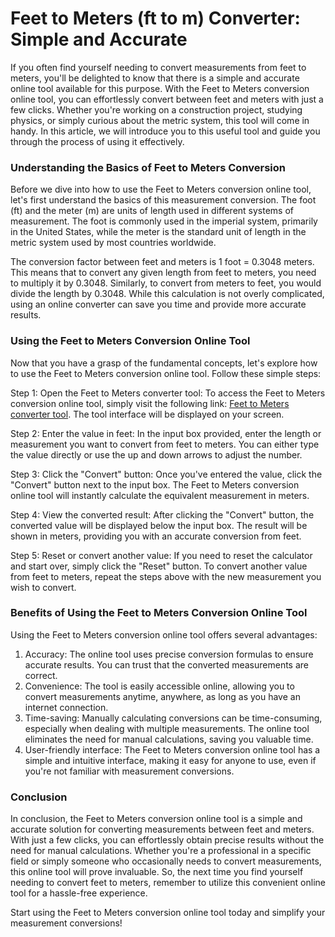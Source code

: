 Feet to Meters (ft to m) Converter: Simple and Accurate
=======================================================

If you often find yourself needing to convert measurements from feet to meters, you'll be delighted to know that there is a simple and accurate online tool available for this purpose. With the Feet to Meters conversion online tool, you can effortlessly convert between feet and meters with just a few clicks. Whether you're working on a construction project, studying physics, or simply curious about the metric system, this tool will come in handy. In this article, we will introduce you to this useful tool and guide you through the process of using it effectively.

### Understanding the Basics of Feet to Meters Conversion

Before we dive into how to use the Feet to Meters conversion online tool, let's first understand the basics of this measurement conversion. The foot (ft) and the meter (m) are units of length used in different systems of measurement. The foot is commonly used in the imperial system, primarily in the United States, while the meter is the standard unit of length in the metric system used by most countries worldwide.

The conversion factor between feet and meters is 1 foot = 0.3048 meters. This means that to convert any given length from feet to meters, you need to multiply it by 0.3048. Similarly, to convert from meters to feet, you would divide the length by 0.3048. While this calculation is not overly complicated, using an online converter can save you time and provide more accurate results.

### Using the Feet to Meters Conversion Online Tool

Now that you have a grasp of the fundamental concepts, let's explore how to use the Feet to Meters conversion online tool. Follow these simple steps:

Step 1: Open the Feet to Meters converter tool: To access the Feet to Meters conversion online tool, simply visit the following link: [Feet to Meters converter tool](https://www.onlinecalculatorsfree.com/convert/feet-to-meter.html). The tool interface will be displayed on your screen.

Step 2: Enter the value in feet: In the input box provided, enter the length or measurement you want to convert from feet to meters. You can either type the value directly or use the up and down arrows to adjust the number.

Step 3: Click the "Convert" button: Once you've entered the value, click the "Convert" button next to the input box. The Feet to Meters conversion online tool will instantly calculate the equivalent measurement in meters.

Step 4: View the converted result: After clicking the "Convert" button, the converted value will be displayed below the input box. The result will be shown in meters, providing you with an accurate conversion from feet.

Step 5: Reset or convert another value: If you need to reset the calculator and start over, simply click the "Reset" button. To convert another value from feet to meters, repeat the steps above with the new measurement you wish to convert.

### Benefits of Using the Feet to Meters Conversion Online Tool

Using the Feet to Meters conversion online tool offers several advantages:

1. Accuracy: The online tool uses precise conversion formulas to ensure accurate results. You can trust that the converted measurements are correct.
2. Convenience: The tool is easily accessible online, allowing you to convert measurements anytime, anywhere, as long as you have an internet connection.
3. Time-saving: Manually calculating conversions can be time-consuming, especially when dealing with multiple measurements. The online tool eliminates the need for manual calculations, saving you valuable time.
4. User-friendly interface: The Feet to Meters conversion online tool has a simple and intuitive interface, making it easy for anyone to use, even if you're not familiar with measurement conversions.

### Conclusion

In conclusion, the Feet to Meters conversion online tool is a simple and accurate solution for converting measurements between feet and meters. With just a few clicks, you can effortlessly obtain precise results without the need for manual calculations. Whether you're a professional in a specific field or simply someone who occasionally needs to convert measurements, this online tool will prove invaluable. So, the next time you find yourself needing to convert feet to meters, remember to utilize this convenient online tool for a hassle-free experience.

Start using the Feet to Meters conversion online tool today and simplify your measurement conversions!